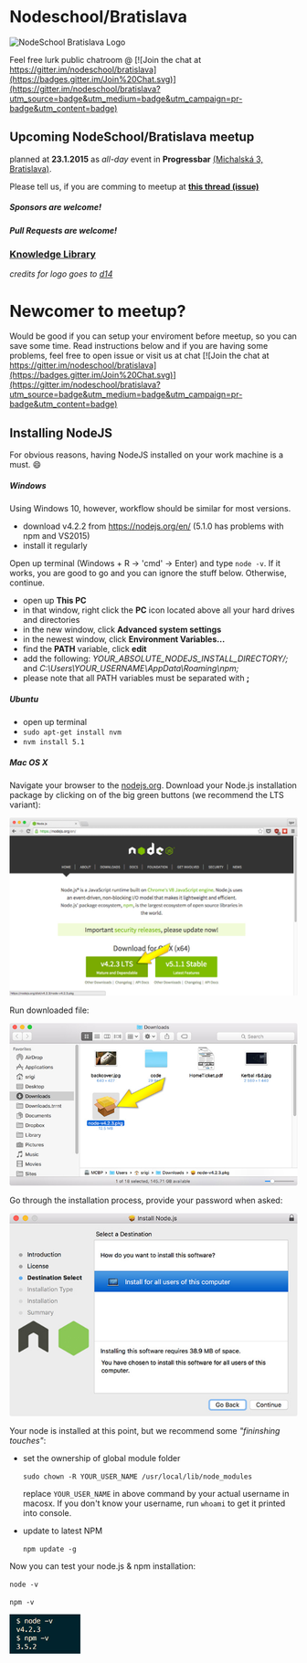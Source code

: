 # Nodeschool/Bratislava

<img alt="NodeSchool Bratislava Logo" src="https://raw.githubusercontent.com/nodeschool/bratislava/master/assets/logo/nodeschool_ba.png" width="400">

Feel free lurk public chatroom @
[![Join the chat at https://gitter.im/nodeschool/bratislava](https://badges.gitter.im/Join%20Chat.svg)](https://gitter.im/nodeschool/bratislava?utm_source=badge&utm_medium=badge&utm_campaign=pr-badge&utm_content=badge)

## Upcoming NodeSchool/Bratislava meetup

planned at **23.1.2015** as *all-day* event in **Progressbar** [(Michalská 3, Bratislava)](https://www.google.com/maps?q=michalska+3,+bratislava).


Please tell us, if you are comming to meetup at
**[this thread (issue)](https://github.com/nodeschool/bratislava/issues/9)**


##### Sponsors are welcome!

##### Pull Requests are welcome!

### [Knowledge Library](https://github.com/nodeschool/bratislava/tree/master/library)
*credits for logo goes to [d14](https://twitter.com/d14)*

# Newcomer to meetup?

Would be good if you can setup your enviroment before meetup, so you can save some time.
Read instructions below and if you are having some problems, feel free to open issue or visit us at chat  [![Join the chat at https://gitter.im/nodeschool/bratislava](https://badges.gitter.im/Join%20Chat.svg)](https://gitter.im/nodeschool/bratislava?utm_source=badge&utm_medium=badge&utm_campaign=pr-badge&utm_content=badge)

## Installing NodeJS

For obvious reasons, having NodeJS installed on your work machine is a must. :smile:

##### Windows

Using Windows 10, however, workflow should be similar for most versions.

* download v4.2.2 from https://nodejs.org/en/ (5.1.0 has problems with npm and VS2015)
* install it regularly

Open up terminal (Windows + R -> 'cmd' -> Enter) and type `node -v`. If it works, you are good to go and you can ignore the stuff below. Otherwise, continue.

* open up **This PC**
* in that window, right click the **PC** icon located above all your hard drives and directories
* in the new window, click **Advanced system settings**
* in the newest window, click **Environment Variables...**
* find the **PATH** variable, click **edit**
* add the following: *YOUR_ABSOLUTE_NODEJS_INSTALL_DIRECTORY/;* and *C:\Users\YOUR_USERNAME\AppData\Roaming\npm;*
* please note that all PATH variables must be separated with **;**

##### Ubuntu

* open up terminal
* `sudo apt-get install nvm`
* `nvm install 5.1`


##### Mac OS X

Navigate your browser to the [nodejs.org](https://nodejs.org). Download your Node.js installation package by clicking on of the big green buttons (we recommend the LTS variant):

![Download page](assets/mac-os-installation/01.jpg)

Run downloaded file:

![Download page](assets/mac-os-installation/02.jpg)

Go through the installation process, provide your password when asked:

![Download page](assets/mac-os-installation/03.jpg)

Your node is installed at this point, but we recommend some *"fininshing touches"*:

- set the ownership of global module folder

  `sudo chown -R YOUR_USER_NAME /usr/local/lib/node_modules`

  replace `YOUR_USER_NAME` in above command by your actual username in macosx. If you don't know your username, run `whoami` to get it printed into console.

- update to latest NPM

  `npm update -g`

Now you can test your node.js & npm installation:

  `node -v`

  `npm -v`

![Download page](assets/mac-os-installation/04.jpg)
